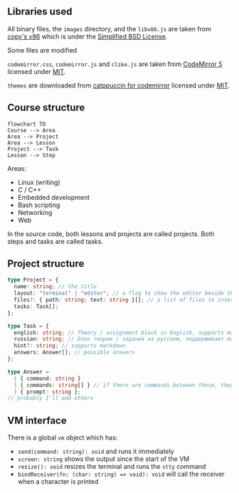 ## Libraries used

All binary files, the `images` directory, and the `libv86.js` are taken from [copy's v86](https://github.com/copy/v86)
which is under the [Simplified BSD License](https://github.com/copy/v86/blob/master/LICENSE).

Some files are modified

`codemirror.css`, `codemirror.js` and `clike.js` are taken from [CodeMirror 5](https://codemirror.net/5/)
licensed under [MIT](https://github.com/codemirror/codemirror5/blob/master/LICENSE).

`themes` are downloaded from [catppuccin for codemirror](https://github.com/catppuccin/codemirror)
licensed under [MIT](https://github.com/catppuccin/codemirror/blob/main/LICENSE).

## Course structure

```mermaid
flowchart TD
Course --> Area
Area --> Project
Area --> Lesson
Project --> Task
Lesson --> Step
```

Areas:

- Linux (writing)
- C / C++
- Embedded development
- Bash scripting
- Networking
- Web

In the source code, both lessons and projects are called projects.
Both steps and tasks are called tasks.

## Project structure

```ts
type Project = {
  name: string; // the title
  layout: "terminal" | "editor"; // a flag to show the editor beside the terminal
  files?: { path: string; text: string }[]; // a list of files to insert into the VM, paths are absolute
  tasks: Task[];
};

type Task = {
  english: string; // Theory / assignment block in English, supports markdown
  russian: string; // Блок теории / задания на русском, поддерживает markdown
  hint?: string; // supports markdown
  answers: Answer[]; // possible answers
};

type Answer =
  | { command: string }
  | { commands: string[] } // if there are commands between these, they are ignored
  | { prompt: string };
// probably I'll add others
```

## VM interface

There is a global `vm` object which has:

- `send(command: string): void` and runs it immediately
- `screen: string` shows the output since the start of the VM
- `resize(): void` resizes the terminal and runs the `stty` command
- `bindReceiver(fn: (char: string) => void): void` will call the receiver when a character is printed
